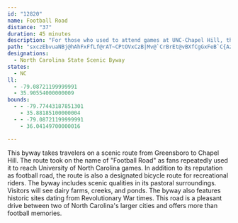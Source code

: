 ```yaml
---
id: "12820"
name: Football Road
distance: "37"
duration: 45 minutes
description: "For those who used to attend games at UNC-Chapel Hill, this route was known as 'football road.' Along this route travelers may see dairy farms, creeks, ponds and bicyclists."
path: "sxczEbvuaNBj@hAhFxFfLf@rAT~CPtOVxCzB|Mv@`CrBrEt@vBXfCgGxFeB`C{AzCcFjNi@lC_Et^EpDxElq@dIzf@dFhSb@zBLpB?lYQ|_@AzBw@xSG`EFxAXnB^hAbClFfFzNlA|Er@|DJfE?jPHbAh@tCpKj_@b@~BThEZvJhAr`@KdSRfDxAnQ^lQ_B`p@GlFRtBrAjHT|CNnb@E|Hu@t[CfEUnISdByClNYlBSbERrDd@vDrCtP|@zGJrCf@~VClCIlAc@vB}DxIaAvDMbDHzHLhCTbBn@rCx@lCrB`FX`A`@~CF`D?~D_@hTYjCmAnH_@lDOrFEnFd@pFlDvZh@nKbAtL?xCMvAoAjHo@|Do@nBuNtYm@xAgH|ZyDxXwDtS[lDAzCv@fQ]hs@KlEKjAYzA_@jAwSdh@k@rBqDpRcBlJO`BB~B`@~DzEvZxC~NRvCObEgCzMExCXpDhAfDlGtJ|AlEn@dDn@jLRbBd@fB|BxFh@rBJr@D~DEzm@RlCjBtIVlD]zHO|A[tAs@lByBlDwCfGu@~Bc@jCm@nP_CbSo@tJyL`iAKjCOlHi@~c@RxDbBvPn@rD|Yj{@~Jh\\j@lC\\xFNfKj@|nAXfF~@vElVxw@r@pCpG~]NrBMzHlSBvFWbXfAfIm@vBs@rAcAFd@?pDLfCrBzSkNEcA^]f@Oj@e@tF?pAdAlEjDhLgSvT{HrJ{BtDwApBaAx@}DpBcAr@_c@t]mBbC}A~Ce@zAo@zDyAnPe@jBmBfFi@fCyAlQi@zKOnFMj]QrDo@~DwFjR{D`T_AdCeBtBgCxAcFjBwBtBq@rAaA~CqNlp@o@dCsBtEyg@hl@iA|Ay@lBy@rDOrBIlJU`Cs@lCw@xAsHnLqM`Q}DzEiSzQcRtN}ElDgItGmCjCkHnIyPtMoArAgFdHeCtCoMxMiClBqHtDiCbBsAlByD`IsB~ByAz@sNrFuA~@}E`Fo@rAm@pBk@r@p@bD^lFf@zT^fBfFxNZlCAfBYtBy@jDYzCi@d^YbBoBhIuJfn@UjAcAlB_Bx@oLxE_Ah@iBbB_KvLiG~EcAj@_B`@qGv@}A`@uAv@gB~A{@zA{CrJk@xA}C`EaJrK_@n@e@pB]nE_@vBkQbh@m@|ByExU?pE~Aj]|BdV@bAIrAe@`CcA~A}I|Hm@bA[xBiCjYgG~y@i@xBe@hA{HhMoBlEgH~X{B`PcDhMUvAKlBm@p\\BhBTjGSfDuArHSnJBlBjA`OBfD_@pCiAxDe@hCIdCX~F?tBSpB[`BsAxCyAfCmD~D]j@a@zAi@pDm@zAy@z@oBvA}CxCmA`@aAHoGkAiJFgCv@_B~AsDhIs@pBkIhSaNn_@wCxHcIfO}MtUeRfc@sVfr@wAnB_I~HqHvGst@hjAiC`FiBbFc@hBe@tDM~CBr\\~Ana@EpFUvAgDjLGJQd@O\\qB`FGPeDpIaBdEoCdHqDjJgApCa@lAkB~GeErOkH|YgAjEABy@vCCLwAhFY`AgAdE_@rAqAzEMb@c@`Bw@nDGRi@rC[vAADCFoDvL}@hD{ChL]rAAD[xAG^[pBUdCUjBcAvIMvASxA_@pAiC`Hg@hAYd@e@b@m@j@_@V{@^yA\\kB`@q@Zq@j@_@f@[h@]jAAFG`@Ep@An@@r@Fd@Lt@Nr@ZvAv@fDl@jCDX"
designations:
  - North Carolina State Scenic Byway
states:
  - NC
ll:
  - -79.08721199999991
  - 35.90554000000009
bounds:
  - - -79.77443187851301
    - 35.88185100000004
  - - -79.08721199999991
    - 36.04149700000016

---
```


<p>This byway takes travelers on a scenic route from Greensboro to Chapel Hill.  The route took on the name of "Football Road" as fans repeatedly used it to reach University of North Carolina games.  In addition to its reputation as football road, the route is also a designated bicycle route for recreational riders.  The byway includes scenic qualities in its pastoral surroundings. Visitors will see dairy farms, creeks,  and ponds. The byway also features historic sites dating from Revolutionary War times.  This road is a pleasant drive between two of North Carolina's larger cities and offers more than football memories.</p>
